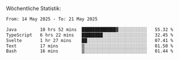 
Wöchentliche Statistik:
<!--START_SECTION:waka-->

```txt
From: 14 May 2025 - To: 21 May 2025

Java         10 hrs 52 mins  █████████████▓░░░░░░░░░░░   55.32 %
TypeScript   6 hrs 22 mins   ████████░░░░░░░░░░░░░░░░░   32.45 %
Svelte       1 hr 27 mins    ██░░░░░░░░░░░░░░░░░░░░░░░   07.41 %
Text         17 mins         ▒░░░░░░░░░░░░░░░░░░░░░░░░   01.50 %
Bash         16 mins         ▒░░░░░░░░░░░░░░░░░░░░░░░░   01.44 %
```

<!--END_SECTION:waka-->
